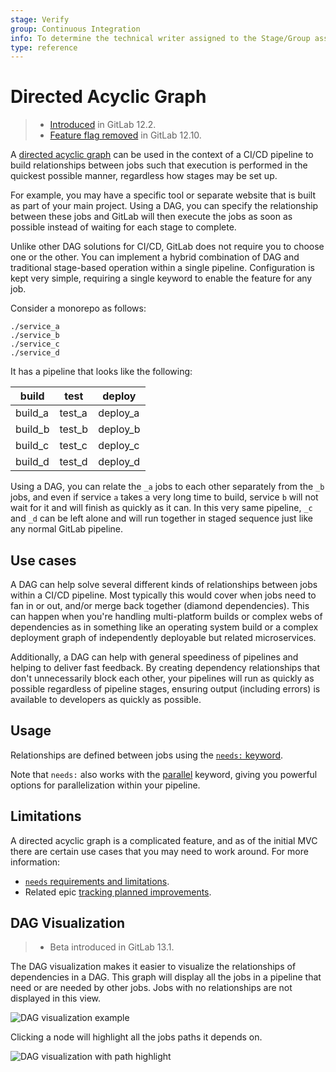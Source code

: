 ```yaml
---
stage: Verify
group: Continuous Integration
info: To determine the technical writer assigned to the Stage/Group associated with this page, see https://about.gitlab.com/handbook/engineering/ux/technical-writing/#designated-technical-writers
type: reference
---
```


# Directed Acyclic Graph

> - [Introduced](https://gitlab.com/gitlab-org/gitlab-foss/-/issues/47063) in GitLab 12.2.
> - [Feature flag removed](https://gitlab.com/gitlab-org/gitlab/-/issues/206902) in GitLab 12.10.

A [directed acyclic graph](https://www.techopedia.com/definition/5739/directed-acyclic-graph-dag) can be
used in the context of a CI/CD pipeline to build relationships between jobs such that
execution is performed in the quickest possible manner, regardless how stages may
be set up.

For example, you may have a specific tool or separate website that is built
as part of your main project. Using a DAG, you can specify the relationship between
these jobs and GitLab will then execute the jobs as soon as possible instead of waiting
for each stage to complete.

Unlike other DAG solutions for CI/CD, GitLab does not require you to choose one or the
other. You can implement a hybrid combination of DAG and traditional
stage-based operation within a single pipeline. Configuration is kept very simple,
requiring a single keyword to enable the feature for any job.

Consider a monorepo as follows:

```plaintext
./service_a
./service_b
./service_c
./service_d
```

It has a pipeline that looks like the following:

| build | test | deploy |
| ----- | ---- | ------ |
| build_a | test_a | deploy_a |
| build_b | test_b | deploy_b |
| build_c | test_c | deploy_c |
| build_d | test_d | deploy_d |

Using a DAG, you can relate the `_a` jobs to each other separately from the `_b` jobs,
and even if service `a` takes a very long time to build, service `b` will not
wait for it and will finish as quickly as it can. In this very same pipeline, `_c` and
`_d` can be left alone and will run together in staged sequence just like any normal
GitLab pipeline.

## Use cases

A DAG can help solve several different kinds of relationships between jobs within
a CI/CD pipeline. Most typically this would cover when jobs need to fan in or out,
and/or merge back together (diamond dependencies). This can happen when you're
handling multi-platform builds or complex webs of dependencies as in something like
an operating system build or a complex deployment graph of independently deployable
but related microservices.

Additionally, a DAG can help with general speediness of pipelines and helping
to deliver fast feedback. By creating dependency relationships that don't unnecessarily
block each other, your pipelines will run as quickly as possible regardless of
pipeline stages, ensuring output (including errors) is available to developers
as quickly as possible.

## Usage

Relationships are defined between jobs using the [`needs:` keyword](../yaml/README.md#needs).

Note that `needs:` also works with the [parallel](../yaml/README.md#parallel) keyword,
giving you powerful options for parallelization within your pipeline.

## Limitations

A directed acyclic graph is a complicated feature, and as of the initial MVC there
are certain use cases that you may need to work around. For more information:

- [`needs` requirements and limitations](../yaml/README.md#requirements-and-limitations).
- Related epic [tracking planned improvements](https://gitlab.com/groups/gitlab-org/-/epics/1716).

## DAG Visualization

> - Beta introduced in GitLab 13.1.

The DAG visualization makes it easier to visualize the relationships of dependencies in a DAG. This graph will display all the jobs in a pipeline that need or are needed by other jobs. Jobs with no relationships are not displayed in this view.

![DAG visualization example](img/dag_graph_example.png)

Clicking a node will highlight all the jobs paths it depends on.

![DAG visualization with path highlight](img/dag_graph_example_clicked.png)
